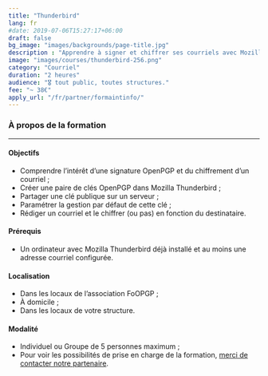 ```yaml
---
title: "Thunderbird"
lang: fr
#date: 2019-07-06T15:27:17+06:00
draft: false
bg_image: "images/backgrounds/page-title.jpg"
description : "Apprendre à signer et chiffrer ses courriels avec Mozilla Thunderbird"
image: "images/courses/thunderbird-256.png"
category: "Courriel"
duration: "2 heures"
audience: "🎖️ tout public, toutes structures."
fee: "~ 38€"
apply_url: "/fr/partner/formaintinfo/"
---
```


### À propos de la formation

---

#### Objectifs

* Comprendre l’intérêt d’une signature OpenPGP et du chiffrement d’un courriel ;
* Créer une paire de clés OpenPGP dans Mozilla Thunderbird ;
* Partager une clé publique sur un serveur ;
* Paramétrer la gestion par défaut de cette clé ;
* Rédiger un courriel et le chiffrer (ou pas) en fonction du destinataire.

#### Prérequis

* Un ordinateur avec Mozilla Thunderbird déjà installé et au moins une adresse courriel configurée.

#### Localisation

* Dans les locaux de l’association FoOPGP ;
* À domicile ;
* Dans les locaux de votre structure.

#### Modalité

* Individuel ou Groupe de 5 personnes maximum ;
* Pour voir les possibilités de prise en charge de la formation, [merci de contacter notre partenaire](/fr/partner/formaintinfo/).

